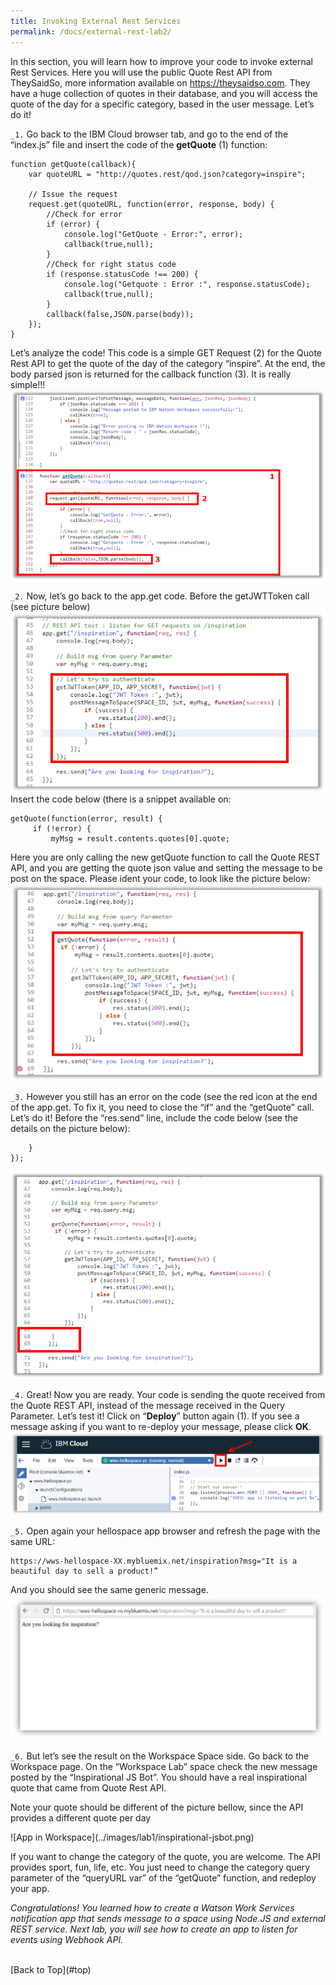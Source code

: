 ```yaml
---
title: Invoking External Rest Services
permalink: /docs/external-rest-lab2/
---
```


<a name="top"/>

In this section, you will learn how to improve your code to invoke external Rest Services. Here you will use the public Quote Rest API from TheySaidSo, more information available on <a href="https://theysaidso.com" target="blank">https://theysaidso.com</a>. They have a huge collection of quotes in their database, and you will access the quote of the day for a specific category, based in the user message. Let’s do it!

`_1.` Go back to the IBM Cloud browser tab, and go to the end of the “index.js” file and insert the code of the **getQuote** (1) function:
```
function getQuote(callback){
	var quoteURL = "http://quotes.rest/qod.json?category=inspire";

	// Issue the request
  	request.get(quoteURL, function(error, response, body) {
  		//Check for error
    	if (error) {
      		console.log("GetQuote - Error:", error);
			callback(true,null);
    	}
    	//Check for right status code
    	if (response.statusCode !== 200) {
      		console.log("Getquote : Error :", response.statusCode);
      		callback(true,null);
    	}
    	callback(false,JSON.parse(body));
	});
}
```
Let’s analyze the code! This code is a simple GET Request (2) for the Quote Rest API to get the quote of the day of the category “inspire”. At the end, the body parsed json is returned for the callback function (3). It is really simple!!!
![getQuote function](../images/lab1/getQuote.png)

`_2.` Now, let’s go back to the app.get code. Before the getJWTToken call (see picture below)
![App Get](../images/lab1/appget.png)
Insert the code below (there is a snippet available on:
```
getQuote(function(error, result) {
     if (!error) {
         myMsg = result.contents.quotes[0].quote;
```
Here you are only calling the new getQuote function to call the Quote REST API, and you are getting the quote json value and setting the message to be post on the space. Please ident your code, to look like the picture below:
![Open Get Quote Code](../images/lab1/getQuote-open.png)


`_3.` However you still has an error on the code (see the red icon at the end of the app.get. To fix it, you need to close the “if” and the “getQuote” call. Let’s do it! Before the “res.send” line, include the code below (see the details on the picture below):
```
    }
});
```
![Close Get Quode Code](../images/lab1/getQuote-close.png)

`_4.` Great! Now you are ready. Your code is sending the quote received from the Quote REST API, instead of the message received in the Query Parameter. Let’s test it! Click on “**Deploy**” button again (1). If you see a message asking if you want to re-deploy your message, please click **OK**.
![Deploying App](../images/lab1/deploy-app-external.png)

`_5.` Open again your hellospace app browser and refresh the page with the same URL:
```
https://wws-hellospace-XX.mybluemix.net/inspiration?msg="It is a beautiful day to sell a product!”
```
And you should see the same generic message.
![Page Get](../images/lab1/page-invoke.png)

`_6.` But let’s see the result on the Workspace Space side. Go back to the Workspace page. On the “Workspace Lab” space check the new message posted by the “Inspirational JS Bot”. You should have a real inspirational quote that came from Quote Rest API.
<p>
<span class="label label-warning">Note</span>
your quote should be different of the picture bellow, since the API provides a different quote per day
</p>
![App in Workspace](../images/lab1/inspirational-jsbot.png)

If you want to change the category of the quote, you are welcome. The API provides sport, fun, life, etc. You just need to change the category query parameter of the “queryURL var” of the “getQuote” function, and redeploy your app.

*Congratulations! You learned how to create a Watson Work Services notification app that sends message to a space using Node.JS and external REST service. Next lab, you will see how to create an app to listen for events using Webhook API.*


<br/>
[Back to Top](#top)  
